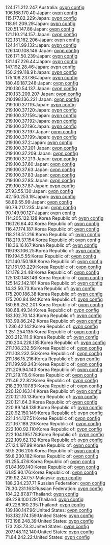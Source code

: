 124.171.212.247:Australia: [ovpn config](vpn/124_171_212_247.ovpn)  
106.168.170.40:Japan: [ovpn config](vpn/106_168_170_40.ovpn)  
115.177.82.229:Japan: [ovpn config](vpn/115_177_82_229.ovpn)  
118.91.209.29:Japan: [ovpn config](vpn/118_91_209_29.ovpn)  
120.51.147.86:Japan: [ovpn config](vpn/120_51_147_86.ovpn)  
121.110.214.157:Japan: [ovpn config](vpn/121_110_214_157.ovpn)  
122.131.182.206:Japan: [ovpn config](vpn/122_131_182_206.ovpn)  
124.141.99.132:Japan: [ovpn config](vpn/124_141_99_132.ovpn)  
126.140.108.146:Japan: [ovpn config](vpn/126_140_108_146.ovpn)  
126.171.50.239:Japan: [ovpn config](vpn/126_171_50_239.ovpn)  
131.147.226.44:Japan: [ovpn config](vpn/131_147_226_44.ovpn)  
147.192.28.46:Japan: [ovpn config](vpn/147_192_28_46.ovpn)  
150.249.118.91:Japan: [ovpn config](vpn/150_249_118_91.ovpn)  
175.108.237.86:Japan: [ovpn config](vpn/175_108_237_86.ovpn)  
180.49.187.248:Japan: [ovpn config](vpn/180_49_187_248.ovpn)  
210.130.54.137:Japan: [ovpn config](vpn/210_130_54_137.ovpn)  
210.133.209.207:Japan: [ovpn config](vpn/210_133_209_207.ovpn)  
210.198.136.221:Japan: [ovpn config](vpn/210_198_136_221.ovpn)  
219.100.37.119:Japan: [ovpn config](vpn/219_100_37_119.ovpn)  
219.100.37.120:Japan: [ovpn config](vpn/219_100_37_120.ovpn)  
219.100.37.159:Japan: [ovpn config](vpn/219_100_37_159.ovpn)  
219.100.37.192:Japan: [ovpn config](vpn/219_100_37_192.ovpn)  
219.100.37.196:Japan: [ovpn config](vpn/219_100_37_196.ovpn)  
219.100.37.197:Japan: [ovpn config](vpn/219_100_37_197.ovpn)  
219.100.37.199:Japan: [ovpn config](vpn/219_100_37_199.ovpn)  
219.100.37.2:Japan: [ovpn config](vpn/219_100_37_2.ovpn)  
219.100.37.201:Japan: [ovpn config](vpn/219_100_37_201.ovpn)  
219.100.37.209:Japan: [ovpn config](vpn/219_100_37_209.ovpn)  
219.100.37.213:Japan: [ovpn config](vpn/219_100_37_213.ovpn)  
219.100.37.60:Japan: [ovpn config](vpn/219_100_37_60.ovpn)  
219.100.37.63:Japan: [ovpn config](vpn/219_100_37_63.ovpn)  
219.100.37.83:Japan: [ovpn config](vpn/219_100_37_83.ovpn)  
219.100.37.85:Japan: [ovpn config](vpn/219_100_37_85.ovpn)  
219.100.37.87:Japan: [ovpn config](vpn/219_100_37_87.ovpn)  
27.93.55.130:Japan: [ovpn config](vpn/27_93_55_130.ovpn)  
42.150.253.19:Japan: [ovpn config](vpn/42_150_253_19.ovpn)  
58.89.55.99:Japan: [ovpn config](vpn/58_89_55_99.ovpn)  
60.79.217.235:Japan: [ovpn config](vpn/60_79_217_235.ovpn)  
90.149.90.127:Japan: [ovpn config](vpn/90_149_90_127.ovpn)  
114.205.122.128:Korea Republic of: [ovpn config](vpn/114_205_122_128.ovpn)  
116.126.64.40:Korea Republic of: [ovpn config](vpn/116_126_64_40.ovpn)  
116.47.174.187:Korea Republic of: [ovpn config](vpn/116_47_174_187.ovpn)  
118.218.51.216:Korea Republic of: [ovpn config](vpn/118_218_51_216.ovpn)  
118.219.37.154:Korea Republic of: [ovpn config](vpn/118_219_37_154.ovpn)  
118.36.16.167:Korea Republic of: [ovpn config](vpn/118_36_16_167.ovpn)  
119.193.106.25:Korea Republic of: [ovpn config](vpn/119_193_106_25.ovpn)  
119.194.5.55:Korea Republic of: [ovpn config](vpn/119_194_5_55.ovpn)  
121.140.150.188:Korea Republic of: [ovpn config](vpn/121_140_150_188.ovpn)  
121.151.93.229:Korea Republic of: [ovpn config](vpn/121_151_93_229.ovpn)  
121.178.24.48:Korea Republic of: [ovpn config](vpn/121_178_24_48.ovpn)  
125.130.148.146:Korea Republic of: [ovpn config](vpn/125_130_148_146.ovpn)  
125.142.142.101:Korea Republic of: [ovpn config](vpn/125_142_142_101.ovpn)  
14.33.50.73:Korea Republic of: [ovpn config](vpn/14_33_50_73.ovpn)  
175.200.186.38:Korea Republic of: [ovpn config](vpn/175_200_186_38.ovpn)  
175.200.84.194:Korea Republic of: [ovpn config](vpn/175_200_84_194.ovpn)  
180.66.252.201:Korea Republic of: [ovpn config](vpn/180_66_252_201.ovpn)  
180.68.49.34:Korea Republic of: [ovpn config](vpn/180_68_49_34.ovpn)  
183.102.70.143:Korea Republic of: [ovpn config](vpn/183_102_70_143.ovpn)  
183.99.86.242:Korea Republic of: [ovpn config](vpn/183_99_86_242.ovpn)  
1.236.42.142:Korea Republic of: [ovpn config](vpn/1_236_42_142.ovpn)  
1.251.254.135:Korea Republic of: [ovpn config](vpn/1_251_254_135.ovpn)  
203.212.111.9:Korea Republic of: [ovpn config](vpn/203_212_111_9.ovpn)  
210.204.228.135:Korea Republic of: [ovpn config](vpn/210_204_228_135.ovpn)  
211.108.232.56:Korea Republic of: [ovpn config](vpn/211_108_232_56.ovpn)  
211.108.232.56:Korea Republic of: [ovpn config](vpn/211_108_232_56.ovpn)  
211.186.15.216:Korea Republic of: [ovpn config](vpn/211_186_15_216.ovpn)  
211.199.99.243:Korea Republic of: [ovpn config](vpn/211_199_99_243.ovpn)  
211.209.94.143:Korea Republic of: [ovpn config](vpn/211_209_94_143.ovpn)  
211.219.115.6:Korea Republic of: [ovpn config](vpn/211_219_115_6.ovpn)  
211.46.22.82:Korea Republic of: [ovpn config](vpn/211_46_22_82.ovpn)  
218.239.107.83:Korea Republic of: [ovpn config](vpn/218_239_107_83.ovpn)  
220.120.163.14:Korea Republic of: [ovpn config](vpn/220_120_163_14.ovpn)  
220.121.10.13:Korea Republic of: [ovpn config](vpn/220_121_10_13.ovpn)  
220.121.64.3:Korea Republic of: [ovpn config](vpn/220_121_64_3.ovpn)  
220.89.148.139:Korea Republic of: [ovpn config](vpn/220_89_148_139.ovpn)  
220.92.150.149:Korea Republic of: [ovpn config](vpn/220_92_150_149.ovpn)  
221.144.127.51:Korea Republic of: [ovpn config](vpn/221_144_127_51.ovpn)  
221.167.189.29:Korea Republic of: [ovpn config](vpn/221_167_189_29.ovpn)  
222.100.92.110:Korea Republic of: [ovpn config](vpn/222_100_92_110.ovpn)  
222.104.195.178:Korea Republic of: [ovpn config](vpn/222_104_195_178.ovpn)  
222.109.62.132:Korea Republic of: [ovpn config](vpn/222_109_62_132.ovpn)  
27.124.197.99:Korea Republic of: [ovpn config](vpn/27_124_197_99.ovpn)  
59.5.206.205:Korea Republic of: [ovpn config](vpn/59_5_206_205.ovpn)  
59.8.230.182:Korea Republic of: [ovpn config](vpn/59_8_230_182.ovpn)  
61.255.47.6:Korea Republic of: [ovpn config](vpn/61_255_47_6.ovpn)  
61.84.169.140:Korea Republic of: [ovpn config](vpn/61_84_169_140.ovpn)  
61.85.90.176:Korea Republic of: [ovpn config](vpn/61_85_90_176.ovpn)  
219.92.247.57:Malaysia: [ovpn config](vpn/219_92_247_57.ovpn)  
188.234.237.71:Russian Federation: [ovpn config](vpn/188_234_237_71.ovpn)  
78.30.231.163:Russian Federation: [ovpn config](vpn/78_30_231_163.ovpn)  
184.22.87.87:Thailand: [ovpn config](vpn/184_22_87_87.ovpn)  
49.228.100.129:Thailand: [ovpn config](vpn/49_228_100_129.ovpn)  
49.228.160.235:Thailand: [ovpn config](vpn/49_228_160_235.ovpn)  
139.180.147.96:United States: [ovpn config](vpn/139_180_147_96.ovpn)  
163.182.174.159:United States: [ovpn config](vpn/163_182_174_159.ovpn)  
173.198.248.39:United States: [ovpn config](vpn/173_198_248_39.ovpn)  
173.233.73.3:United States: [ovpn config](vpn/173_233_73_3.ovpn)  
207.148.112.140:United States: [ovpn config](vpn/207_148_112_140.ovpn)  
71.84.242.22:United States: [ovpn config](vpn/71_84_242_22.ovpn)  
